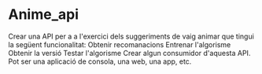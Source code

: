 # Anime_api
Crear una API per a a l'exercici dels suggeriments de vaig animar que tingui la següent funcionalitat:
Obtenir recomanacions
Entrenar l'algorisme
Obtenir la versió
Testar l'algorisme
Crear algun consumidor d'aquesta API. Pot ser una aplicació de consola, una web, una app, etc.

